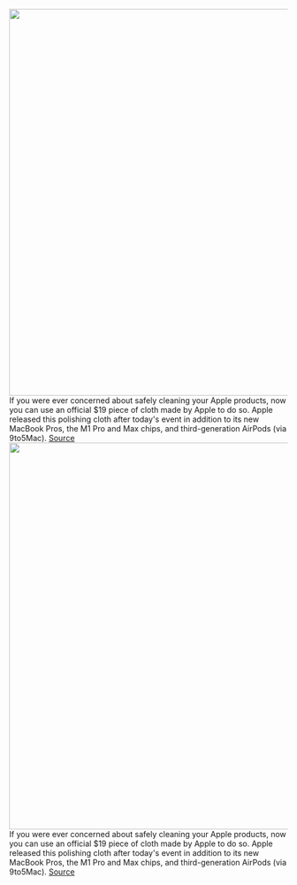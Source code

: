 <img src='https://cdn.vox-cdn.com/thumbor/5Get7PQ3WYO0DJjSDjiF19OrQvg=/0x0:970x611/1200x800/filters:focal(276x240:430x394)/cdn.vox-cdn.com/uploads/chorus_image/image/70012993/polishing_cloth_apple_970.10.jpg' width='700px' /><br/>
If you were ever concerned about safely cleaning your Apple products, now you can use an official $19 piece of cloth made by Apple to do so. Apple released this polishing cloth after today's event in addition to its new MacBook Pros, the M1 Pro and Max chips, and third-generation AirPods (via 9to5Mac).
<a href='https://www.theverge.com/2021/10/18/22733198/apple-polishing-cloth-clean-devices'> Source <a/><img src='https://cdn.vox-cdn.com/thumbor/5Get7PQ3WYO0DJjSDjiF19OrQvg=/0x0:970x611/1200x800/filters:focal(276x240:430x394)/cdn.vox-cdn.com/uploads/chorus_image/image/70012993/polishing_cloth_apple_970.10.jpg' width='700px' /><br/>
If you were ever concerned about safely cleaning your Apple products, now you can use an official $19 piece of cloth made by Apple to do so. Apple released this polishing cloth after today's event in addition to its new MacBook Pros, the M1 Pro and Max chips, and third-generation AirPods (via 9to5Mac).
<a href='https://www.theverge.com/2021/10/18/22733198/apple-polishing-cloth-clean-devices'> Source <a/>